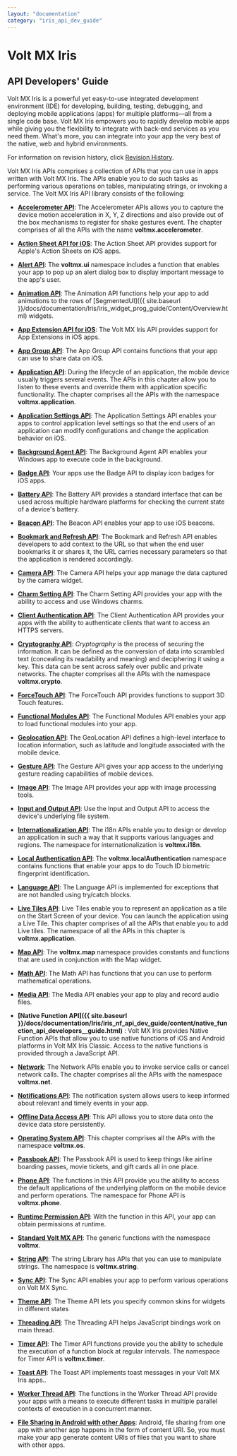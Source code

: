 ```yaml
---
layout: "documentation"
category: "iris_api_dev_guide"
---
```

                     

# Volt MX Iris

## API Developers' Guide

Volt MX  Iris is a powerful yet easy-to-use integrated development environment (IDE) for developing, building, testing, debugging, and deploying mobile applications (apps) for multiple platforms—all from a single code base. Volt MX Iris empowers you to rapidly develop mobile apps while giving you the flexibility to integrate with back-end services as you need them. What's more, you can integrate into your app the very best of the native, web and hybrid environments.

For information on revision history, click [Revision History](revisionhome.html).

Volt MX  Iris APIs comprises a collection of APIs that you can use in apps written with Volt MX Iris. The APIs enable you to do such tasks as performing various operations on tables, manipulating strings, or invoking a service. The Volt MX Iris API library consists of the following:

*   **[Accelerometer API](accelereometer_apis.html)**: The Accelerometer APIs allows you to capture the device motion acceleration in X, Y, Z directions and also provide out of the box mechanisms to register for shake gestures event. The chapter comprises of all the APIs with the name **voltmx.accelerometer**.
*   **[Action Sheet API for iOS](actionsheet_api.html)**: The Action Sheet API provides support for Apple's Action Sheets on iOS apps.
*   **[Alert API](alert_api.html)**: The **voltmx.ui** namespace includes a function that enables your app to pop up an alert dialog box to display important message to the app's user.
*   **[Animation API](animationapi.html)**: The Animation API functions help your app to add animations to the rows of [SegmentedUI]({{ site.baseurl }}/docs/documentation/Iris/iris_widget_prog_guide/Content/Overview.html) widgets.
*   **[App Extension API for iOS](app-extension-ios.html)**: The Volt MX Iris API provides support for App Extensions in iOS apps.
    
*   **[App Group API](sharedappgroupcontainerapi.html)**: The App Group API contains functions that your app can use to share data on iOS.
*   **[Application API](application_api.html)**: During the lifecycle of an application, the mobile device usually triggers several events. The APIs in this chapter allow you to listen to these events and override them with application specific functionality. The chapter comprises all the APIs with the namespace **voltmx.application**.
*   **[Application Settings API](application_settings.html)**: The Application Settings API enables your apps to control application level settings so that the end users of an application can modify configurations and change the application behavior on iOS.
*   **[Background Agent API](backgroundagent_api.html)**: The Background Agent API enables your Windows app to execute code in the background.
    
*   **[Badge API](badge.html)**: Your apps use the Badge API to display icon badges for iOS apps.
*   **[Battery API](battery_api.html)**: The Battery API provides a standard interface that can be used across multiple hardware platforms for checking the current state of a device's battery.
*   **[Beacon API](beaconffi.html)**: The Beacon API enables your app to use iOS beacons.
*   **[Bookmark and Refresh API](bookmark_refresh_apis.html)**: The Bookmark and Refresh API enables developers to add context to the URL so that when the end user bookmarks it or shares it, the URL carries necessary parameters so that the application is rendered accordingly.
*   **[Camera API](camera.html)**: The Camera API helps your app manage the data captured by the camera widget.
*   **[Charm Setting API](charms.html)**: The Charm Setting API provides your app with the ability to access and use Windows charms.
*   **[Client Authentication API](client-authentication.html)**: The Client Authentication API provides your apps with the ability to authenticate clients that want to access an HTTPS servers.
    
*   **[Cryptography API](cryptography.html)**: _Cryptography_ is the process of securing the information. It can be defined as the conversion of data into scrambled text (concealing its readability and meaning) and deciphering it using a key. This data can be sent across safely over public and private networks. The chapter comprises all the APIs with the namespace **voltmx.crypto**.
*   **[ForceTouch API](forcetouch_api.html)**: The ForceTouch API provides functions to support 3D Touch features.
*   **[Functional Modules API](modules.html)**: The Functional Modules API enables your app to load functional modules into your app.
*   **[Geolocation API](geolocation_api_watchposition.html)**: The GeoLocation API defines a high-level interface to location information, such as latitude and longitude associated with the mobile device.
*   **[Gesture API](gestures.html)**: The Gesture API gives your app access to the underlying gesture reading capabilities of mobile devices.
*   **[Image API](imageapi.html)**: The Image API provides your app with image processing tools.
*   **[Input and Output API](inputoutput_api.html)**: Use the Input and Output API to access the device's underlying file system.
*   **[Internationalization API](internationalization.html)**: The i18n APIs enable you to design or develop an application in such a way that it supports various languages and regions. The namespace for internationalization is **voltmx.i18n**.
*   **[Local Authentication API](touch_id.html)**: The **voltmx.localAuthentication** namespace contains functions that enable your apps to do Touch ID biometric fingerprint identification.
*   **[Language API](language_apis.html)**: The Language API is implemented for exceptions that are not handled using try/catch blocks.
*   **[Live Tiles API](live_tiles.html)**: Live Tiles enable you to represent an application as a tile on the Start Screen of your device. You can launch the application using a Live Tile. This chapter comprises of all the APIs that enable you to add Live tiles. The namespace of all the APIs in this chapter is **voltmx.application**.
*   **[Map API](mapapi.html)**: The **voltmx.map** namespace provides constants and functions that are used in conjunction with the Map widget.
*   **[Math API](math_library.html)**: The Math API has functions that you can use to perform mathematical operations.
*   **[Media API](media_api.html)**: The Media API enables your app to play and record audio files.
*   **[Native Function API]({{ site.baseurl }}/docs/documentation/Iris/iris_nf_api_dev_guide/content/native_function_api_developers__guide.html)** : Volt MX Iris provides Native Function APIs that allow you to use native functions of iOS and Android platforms in Volt MX Iris Classic. Access to the native functions is provided through a JavaScript API.
*   **[Network](network_apis.html)**: The Network APIs enable you to invoke service calls or cancel network calls. The chapter comprises all the APIs with the namespace **voltmx.net**.
*   **[Notifications API](notifications.html)**: The notification system allows users to keep informed about relevant and timely events in your app.
*   **[Offline Data Access API](data_store_library.html)**: This API allows you to store data onto the device data store persistently.
*   **[Operating System API](operating_system.html)**: This chapter comprises all the APIs with the namespace **voltmx.os**.
*   **[Passbook API](passbook.html)**: The Passbook API is used to keep things like airline boarding passes, movie tickets, and gift cards all in one place.
*   **[Phone API](phone.html)**: The functions in this API provide you the ability to access the default applications of the underlying platform on the mobile device and perform operations. The namespace for Phone API is **voltmx.phone**.
*   **[Runtime Permission API](runtime_permissions.html)**: With the function in this API, your app can obtain permissions at runtime.
*   **[Standard Volt MX API](generic_apis.html)**: The generic functions with the namespace **voltmx**.
*   **[String API](string.html)**: The string Library has APIs that you can use to manipulate strings. The namespace is **voltmx.string**.
*   **[Sync API](sync_apis.html)**: The Sync API enables your app to perform various operations on Volt MX Sync.
*   **[Theme API](themes.html)**: The Theme API lets you specify common skins for widgets in different states
*   **[Threading API](threading_apis.html)**: The Threading API helps JavaScript bindings work on main thread.
*   **[Timer API](timer.html)**: The Timer API functions provide you the ability to schedule the execution of a function block at regular intervals. The namespace for Timer API is **voltmx.timer**.
*   **[Toast API](toast_api.html)**: The Toast API implements toast messages in your Volt MX Iris apps..
*   **[Worker Thread API](worker_apis.html)**: The functions in the Worker Thread API provide your apps with a means to execute different tasks in multiple parallel contexts of execution in a concurrent manner.
*   **[File Sharing in Android with other Apps](sharefilesandroid.html)**: Android, file sharing from one app with another app happens in the form of content URI. So, you must make your app generate content URIs of files that you want to share with other apps.
